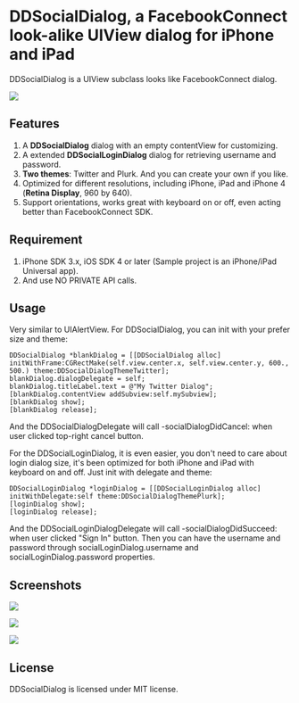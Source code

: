 # DDSocialDialog, a FacebookConnect look-alike UIView dialog for iPhone and iPad

DDSocialDialog is a UIView subclass looks like FacebookConnect dialog.

![](http://github.com/digdog/DDSocialDialog/raw/master/Screenshots/DDSocialLoginDialogiPhone.png)

## Features

1. A **DDSocialDialog** dialog with an empty contentView for customizing.
2. A extended **DDSocialLoginDialog** dialog for retrieving username and password.
3. **Two themes**: Twitter and Plurk. And you can create your own if you like.
4. Optimized for different resolutions, including iPhone, iPad and iPhone 4 (**Retina Display**, 960 by 640).
5. Support orientations, works great with keyboard on or off, even acting better than FacebookConnect SDK.

## Requirement

1. iPhone SDK 3.x, iOS SDK 4 or later (Sample project is an iPhone/iPad Universal app).
2. And use NO PRIVATE API calls.

## Usage

Very similar to UIAlertView. For DDSocialDialog, you can init with your prefer size and theme:

    DDSocialDialog *blankDialog = [[DDSocialDialog alloc] initWithFrame:CGRectMake(self.view.center.x, self.view.center.y, 600., 500.) theme:DDSocialDialogThemeTwitter];
    blankDialog.dialogDelegate = self;
    blankDialog.titleLabel.text = @"My Twitter Dialog";
    [blankDialog.contentView addSubview:self.mySubview];
    [blankDialog show];
    [blankDialog release];
    
And the DDSocialDialogDelegate will call -socialDialogDidCancel: when user clicked top-right cancel button.

For the DDSocialLoginDialog, it is even easier, you don't need to care about login dialog size, it's been optimized for both iPhone and iPad with keyboard on and off. Just init with delegate and theme:

    DDSocialLoginDialog *loginDialog = [[DDSocialLoginDialog alloc] initWithDelegate:self theme:DDSocialDialogThemePlurk];
    [loginDialog show];
    [loginDialog release];
    
And the DDSocialLoginDialogDelegate will call -socialDialogDidSucceed: when user clicked "Sign In" button. Then you can have the username and password through socialLoginDialog.username and socialLoginDialog.password properties.

## Screenshots

![](http://github.com/digdog/DDSocialDialog/raw/master/Screenshots/DDSocialDialogiPad.png)


![](http://github.com/digdog/DDSocialDialog/raw/master/Screenshots/DDSocialLoginDialogiPad.png)


![](http://github.com/digdog/DDSocialDialog/raw/master/Screenshots/DDSocialLoginDialogiPhoneLandscape.png)

## License

DDSocialDialog is licensed under MIT license.